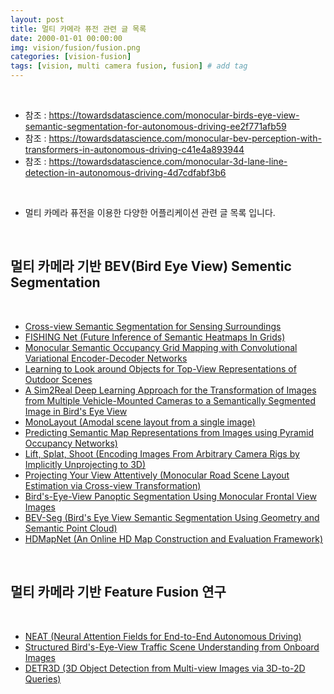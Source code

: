 ```yaml
---
layout: post
title: 멀티 카메라 퓨전 관련 글 목록   
date: 2000-01-01 00:00:00
img: vision/fusion/fusion.png
categories: [vision-fusion] 
tags: [vision, multi camera fusion, fusion] # add tag
---
```


<br>

- 참조 : https://towardsdatascience.com/monocular-birds-eye-view-semantic-segmentation-for-autonomous-driving-ee2f771afb59
- 참조 : https://towardsdatascience.com/monocular-bev-perception-with-transformers-in-autonomous-driving-c41e4a893944
- 참조 : https://towardsdatascience.com/monocular-3d-lane-line-detection-in-autonomous-driving-4d7cdfabf3b6

<br>

- 멀티 카메라 퓨전을 이용한 다양한 어플리케이션 관련 글 목록 입니다.

<br>

## **멀티 카메라 기반 BEV(Bird Eye View) Sementic Segmentation**

<br>

- [Cross-view Semantic Segmentation for Sensing Surroundings]()
- [FISHING Net (Future Inference of Semantic Heatmaps In Grids)]()
- [Monocular Semantic Occupancy Grid Mapping with Convolutional Variational Encoder-Decoder Networks]()
- [Learning to Look around Objects for Top-View Representations of Outdoor Scenes]()
- [A Sim2Real Deep Learning Approach for the Transformation of Images from Multiple Vehicle-Mounted Cameras to a Semantically Segmented Image in Bird's Eye View]()
- [MonoLayout (Amodal scene layout from a single image)]()
- [Predicting Semantic Map Representations from Images using Pyramid Occupancy Networks)]()
- [Lift, Splat, Shoot (Encoding Images From Arbitrary Camera Rigs by Implicitly Unprojecting to 3D)]()
- [Projecting Your View Attentively (Monocular Road Scene Layout Estimation via Cross-view Transformation)]()
- [Bird's-Eye-View Panoptic Segmentation Using Monocular Frontal View Images]()
- [BEV-Seg (Bird's Eye View Semantic Segmentation Using Geometry and Semantic Point Cloud)]()
- [HDMapNet (An Online HD Map Construction and Evaluation Framework)]()

<br>

## **멀티 카메라 기반 Feature Fusion 연구**

<br>

- [NEAT (Neural Attention Fields for End-to-End Autonomous Driving)]()
- [Structured Bird's-Eye-View Traffic Scene Understanding from Onboard Images]()
- [DETR3D (3D Object Detection from Multi-view Images via 3D-to-2D Queries)]()